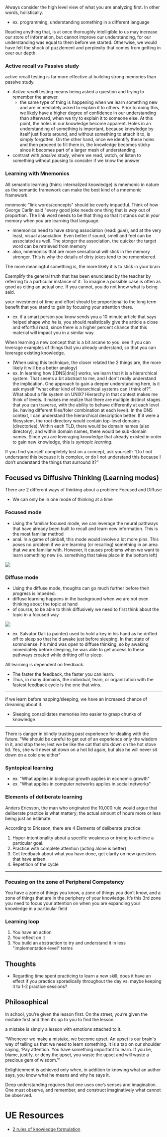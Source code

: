 
Always consider the high level view of what you are analyzing first. In other words, holistically.
- ex. programming, understanding something in a different language

Reading anything that, is at once thoroughly intelligible to us may increase our store of information, but cannot improve our understanding, for our understanding was equal to them before we started. Otherwise, we would have felt the shock of puzzlement and perplexity that comes from getting in over our depth.

### Active recall vs Passive study
active recall testing is far more effective at building strong memories than passive study.
- *Active recall* testing means being asked a question and trying to remember the answer.
    - the same type of thing is happening when we learn something new and are immediately asked to explain it to others. Prior to doing this, we likely have a higher degree of confidence in our understanding than afterward, when we try to explain it to someone else. At this point, the holes in our knowledge become apparent. Holes in an understanding of something is important, because knowledge by itself just floats around, and without something to attach it to, is simply forgotten. On the other hand, once we identify these holes and then proceed to fill them in, the knowledge becomes sticky since it becomes part of a larger mesh of understanding.
- contrast with *passive study*, where we read, watch, or listen to something without pausing to consider if we know the answer

### Learning with Mnemonics
All semantic learning (think: internalized knowledge) is mnemonic in nature as the semantic framework can make the best kind of a mnemonic framework.

mnemonic "link words/concepts" should be overly impactful. Think of how George Carlin said "every good joke needs one thing that is *way* out of proportion. The link word needs to be that thing so that it stands out in your memory when you are learning that language.
- mnemonics need to have strong association (read: *glue*), and at the very least, visual association. Even better if sound, smell and feel can be associated as well. The stonger the association, the quicker the target word can be retrieved from memory
- also, mnemonics that are more sensational will stick in the memory stronger. This is why the details of dirty jokes tend to be remembered.

The more meaningful something is, the more likely it is to stick in your brain

Exemplify the general truth that has been enunciated by the teacher by referring to a particular instance of it. To imagine a possible case is often as good as citing an actual one. If you cannot, you do not know what is being said.

your investment of time and effort should be proportional to the long term benefit that you stand to gain by focusing your attention there.
- ex. if a smart person you know sends you a 10 minute article that says helped shape who he is, you should realistically give the article a close and effortful read, since there is a higher percent chance that this material will impact you in a similar way.

When learning a new concept that is a bit arcane to you, see if you can leverage examples of things that you already understand, so that you can leverage existing knowledge.
- (When using this technique, the closer related the 2 things are, the more likely it will be a better analogy)
- ex. In learning how [[DNS|dns]] works, we learn that it is a hierarchical system. That seems a bit abstract to me, and I don't really understand the implication. One approach to gain a deeper understanding here, is it ask myself "what other kind of hierarchical systems can I think of?". What about a file system on UNIX? Hierarchy in that context makes me think of levels. It makes me realize that there are multiple distinct stages that you can traverse, with the ability to behave differently at each level (ie. having different files/foler combination at each level). In the DNS context, I can understand the hierarchical description better. If it were a filesystem, the root directory would contain top-level domains (directories). Within each TLD, there would be domain names (also directory), and within domain names, there would be sub-domain names. Since you are leveraging knowledge that already existed in order to gain new knowledge, this is *syntopic learning*.

If you find yourself completely lost on a concept, ask yourself: “Do I not understand this because it is complex, or do I not understand this because I don’t understand the things that surround it?”

## Focused vs Diffusive Thinking (Learning modes)
There are 2 different ways of thinking about a problem: Focused and Diffuse
- We can only be in one mode of thinking at a time

### Focused mode
- Using the familiar focused mode, we can leverage the neural pathways that have already been built to recall and learn new information. This is the most familiar method
- anal. In a game of pinball, this mode would involve a lot more pins. This poses no problem if we are learning (or recalling) something in an area that we are familiar with. However, it causes problems when we want to learn something new (ie. something that takes place in the bottom left)

![](/assets/images/2021-03-26-13-11-03.png)

### Diffuse mode
- Using the diffuse mode, thoughts can go much further before their progress is impeded.
- diffuse learning happens in the background when we are not even thinking about the topic at hand
- of course, to be able to think diffusively we need to first think about the topic in a focused way

![](/assets/images/2021-03-26-13-11-20.png)
- ex. Salvator Dali (a painter) used to hold a key in his hand as he drifted off to sleep so that he'd awake just before sleeping. In that state of somnolense, his mind was open to diffuse thinking, so by awaking immediately before sleeping, he was able to get access to these pathways created while drifting off to sleep.

All learning is dependent on feedback.
- The faster the feedback, the faster you can learn.
- Thus, in many domains, the individual, team, or organization with the fastest feedback cycle is the one that wins.

* * *
if we learn before napping/sleeping, we have an increased chance of dreaming about it.
- Sleeping consolidates memories into easier to grasp chunks of knowledge

* * *

There is danger in blindly trusting past experience for dealing with the future. "We should be careful to get out of an experience only the wisdom in it, and stop there; lest we be like the cat that sits down on the hot stove lid. Yes, she will never sit down on a hot lid again, but also he will never sit down on a cold one either"

### Syntopical learning
- ex. "What applies in biological growth applies in economic growth"
- ex. "What applies in computer networks applies in social networks"

### Elements of deliberate learning
Anders Ericsson, the man who originated the 10,000 rule would argue that deliberate practice is what mattery; the actual amount of hours more or less being just an estimate.

According to Ericsson, there are 4 Elements of deliberate practice:
1. Hyper-intentionality about a specific weakness or trying to achieve a particular goal.
2. Practice with complete attention (acting alone is better)
3. Get feedback about what you have done, get clarity on new questions that have arisen.
4. Repetition of the cycle

* * *

### Focusing on the zone of Peripheral Competency
You have a zone of things you know, a zone of things you don’t know, and a zone of things that are in the periphery of your knowledge. It’s this 3rd zone you need to focus your attention on when you are expanding your knowledge in a particular field

### Learning loop
1. You have an action
2. You reflect on it
3. You build an abstraction to try and understand it in less "implementation-level" terms

## Thoughts
- Regarding time spent practicing to learn a new skill, does it have an effect if you practice sporadically throughout the day vs. maybe keeping it to 1-2 practice sessions?

## Philosophical
In school, you’re given the lesson first. On the street, you’re given the mistake first and then it’s up to you to find the lesson.

a mistake is simply a lesson with emotions attached to it.

“Whenever we make a mistake, we become upset. An upset is our brain's way of telling us that we need to learn something. It is a tap on our shoulder saying, ‘Pay attention. You have something important to learn. If you lie, blame, justify, or deny the upset, you waste the upset and will waste a precious gem of wisdom.’”

Enlightenment is achieved only when, in addition to knowing what an author says, you know what he means and why he says it.

Deep understanding requires that one uses one’s senses and imagination. One must observe, and remember, and construct imaginatively what cannot be observed.

# UE Resources
- [2 rules of knowledge formulation](https://www.supermemo.com/en/archives1990-2015/articles/20rules)
